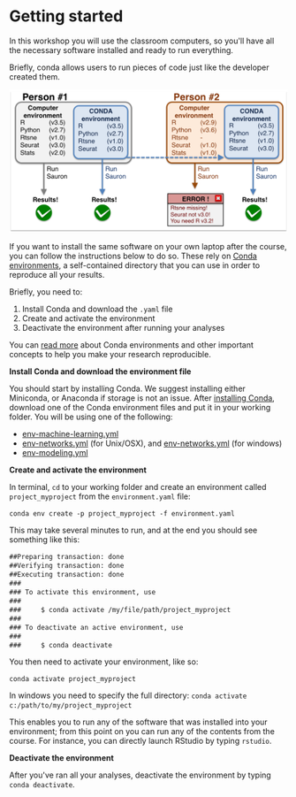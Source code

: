 # Getting started

In this workshop you will use the classroom computers, so you'll have all the necessary software installed
and ready to run everything.  

Briefly, conda allows users to run pieces of code just like the developer created them.

<img src="img/conda_illustration.png" width="800">

If you want to install the same software on your own laptop after the course, you can follow the 
instructions below to do so. These rely on [Conda environments](https://docs.conda.io/projects/conda/en/latest/user-guide/concepts/environments.html), a self-contained directory that 
you can use in order to reproduce all your results.

Briefly, you need to:  

1. Install Conda and download the `.yaml` file
2. Create and activate the environment
3. Deactivate the environment after running your analyses

You can [read more](https://nbis-reproducible-research.readthedocs.io/en/latest/conda/) about Conda environments and other important concepts to help you make your research reproducible.


**Install Conda and download the environment file**

You should start by installing Conda. We suggest installing either Miniconda, or Anaconda if storage is 
not an issue. After [installing Conda](https://docs.conda.io/projects/conda/en/latest/user-guide/install/index.html), 
download one of the Conda environment files and put it in your working folder. You will be using one of the following:

- [env-machine-learning.yml][2]
- [env-networks.yml][3] (for Unix/OSX), and [env-networks.yml][1] (for windows)
- [env-modeling.yml][4]

**Create and activate the environment**

In terminal, `cd` to your working folder and create an environment called `project_myproject` from the 
`environment.yaml` file:

```
conda env create -p project_myproject -f environment.yaml
```

This may take several minutes to run, and at the end you should see something like this:

```
##Preparing transaction: done
##Verifying transaction: done
##Executing transaction: done
###
### To activate this environment, use
###
###     $ conda activate /my/file/path/project_myproject
###
### To deactivate an active environment, use
###
###     $ conda deactivate
```

You then need to activate your environment, like so:

```
conda activate project_myproject
```

In windows you need to specify the full directory: `conda activate c:/path/to/my/project_myproject`


This enables you to run any of the software that was installed into your environment; from this point on you can run any of the contents from the course. For instance, you can directly launch RStudio by typing `rstudio`.

**Deactivate the environment**

After you've ran all your analyses, deactivate the environment by typing `conda deactivate`.

[1]: env-networks_windows.yml
[2]: env-machine-learning.yml
[3]: env-networks.yml
[4]: env-modeling.yml

